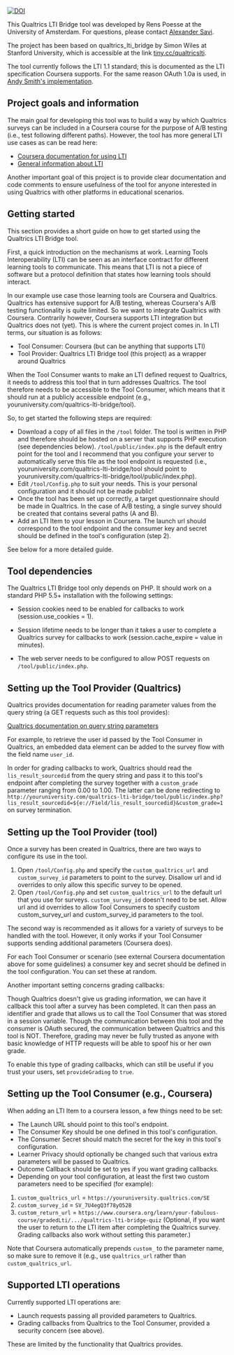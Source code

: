 [![DOI](https://zenodo.org/badge/21124/renspoesse/qualtrics_lti_bridge.svg)](https://zenodo.org/badge/latestdoi/21124/renspoesse/qualtrics_lti_bridge)

This Qualtrics LTI Bridge tool was developed by Rens Poesse at the University of Amsterdam.
For questions, please contact [Alexander Savi](http://www.alexandersavi.nl).

The project has been based on qualtrics_lti_bridge by Simon Wiles at Stanford University,
which is accessible at the link [tiny.cc/qualtricslti](http://tiny.cc/qualtricslti).

The tool currently follows the LTI 1.1 standard; this is documented as the LTI specification Coursera supports.
For the same reason OAuth 1.0a is used, in [Andy Smith's implementation](http://oauth.googlecode.com/svn/code/php/).

## Project goals and information

The main goal for developing this tool was to build a way by which Qualtrics surveys can be included
in a Coursera course for the purpose of A/B testing (i.e., test following different paths). However, the tool has
more general LTI use cases as can be read here:

* [Coursera documentation for using LTI](https://tech.coursera.org/app-platform/lti)
* [General information about LTI](https://www.imsglobal.org/activity/learning-tools-interoperability)

Another important goal of this project is to provide clear documentation and code comments to ensure
usefulness of the tool for anyone interested in using Qualtrics with other platforms in educational scenarios.

## Getting started

This section provides a short guide on how to get started using the Qualtrics LTI Bridge tool.

First, a quick introduction on the mechanisms at work. Learning Tools Interoperability (LTI) can be seen as an
interface contract for different learning tools to communicate. This means that LTI is not a piece of software but
a protocol definition that states how learning tools should interact.

In our example use case those learning tools are Coursera and Qualtrics. Qualtrics has extensive support for
A/B testing, whereas Coursera's A/B testing functionality is quite limited. So we want to integrate Qualtrics with
Coursera. Contrarily however, Coursera supports LTI integration but Qualtrics does not (yet). This is where the
current project comes in. In LTI terms, our situation is as follows:

* Tool Consumer: Coursera (but can be anything that supports LTI)
* Tool Provider: Qualtrics LTI Bridge tool (this project) as a wrapper around Qualtrics

When the Tool Consumer wants to make an LTI defined request to Qualtrics, it needs to address this tool that in turn
addresses Qualtrics. The tool therefore needs to be accessible to the Tool Consumer, which means that it should run at
a publicly accessible endpoint (e.g., youruniversity.com/qualtrics-lti-bridge/tool).

So, to get started the following steps are required:

* Download a copy of all files in the `/tool` folder. The tool is written in PHP and therefore should be hosted on
a server that supports PHP execution (see dependencies below). `/tool/public/index.php` is the default entry point
for the tool and I recommend that you configure your server to automatically serve this file as the tool endpoint is
requested (i.e., youruniversity.com/qualtrics-lti-bridge/tool should point to youruniversity.com/qualtrics-lti-bridge/tool/public/index.php).
* Edit `/tool/Config.php` to suit your needs. This is your personal configuration and it should not be made public!
* Once the tool has been set up correctly, a target questionnaire should be made in Qualtrics. In the case of A/B testing,
a single survey should be created that contains several paths (A and B).
* Add an LTI Item to your lesson in Coursera. The launch url should correspond to the tool endpoint and the consumer
key and secret should be defined in the tool's configuration (step 2).

See below for a more detailed guide.

## Tool dependencies

The Qualtrics LTI Bridge tool only depends on PHP. It should work on a standard PHP 5.5+ installation with the following settings:

* Session cookies need to be enabled for callbacks to work (session.use_cookies = 1).
* Session lifetime needs to be longer than it takes a user to complete a Qualtrics survey for callbacks to work (session.cache_expire = value in minutes).

* The web server needs to be configured to allow POST requests on `/tool/public/index.php`.

## Setting up the Tool Provider (Qualtrics)

Qualtrics provides documentation for reading parameter values from the query string (a GET requests such as this tool provides):

[Qualtrics documentation on query string parameters](http://www.qualtrics.com/university/researchsuite/developer-tools/api-integration/passing-information-through-query-strings/)

For example, to retrieve the user id passed by the Tool Consumer in Qualtrics, an embedded data element can be added
to the survey flow with the field name `user_id`.

In order for grading callbacks to work, Qualtrics should read the `lis_result_sourcedid` from the query string and
pass it to this tool's endpoint after completing the survey together with a `custom_grade` parameter ranging from 0.00 to 1.00.
The latter can be done redirecting to `http://youruniversity.com/qualtrics-lti-bridge/tool/public/index.php?lis_result_sourcedid=${e://Field/lis_result_sourcedid}&custom_grade=1` on survey termination.

## Setting up the Tool Provider (tool)

Once a survey has been created in Qualtrics, there are two ways to configure its use in the tool.

1. Open `/tool/Config.php` and specify the `custom_qualtrics_url` and `custom_survey_id` parameters to point to the survey.
Disallow url and id overrides to only allow this specific survey to be opened.
2. Open `/tool/Config.php` and set `custom_qualtrics_url` to the default url that you use for surveys.
`custom_survey_id` doesn't need to be set. Allow url and id overrides to allow Tool Consumers to specify custom custom_survey_url
and custom_survey_id parameters to the tool.

The second way is recommended as it allows for a variety of surveys to be handled with the tool. However,
it only works if your Tool Consumer supports sending additional parameters (Coursera does).

For each Tool Consumer or scenario (see external Coursera documentation above for some guidelines) a consumer key and secret
should be defined in the tool configuration. You can set these at random.

Another important setting concerns grading callbacks:

Though Qualtrics doesn't give us grading information, we can have it callback this tool after a survey
has been completed. It can then pass an identifier and grade that allows us to call the Tool Consumer
that was stored in a session variable. Though the communication between this tool and the consumer is OAuth
secured, the communication between Qualtrics and this tool is NOT. Therefore, grading may never be fully
trusted as anyone with basic knowledge of HTTP requests will be able to spoof his or her own grade.

To enable this type of grading callbacks, which can still be useful if you trust your users, set `provideGrading` to `true`.

## Setting up the Tool Consumer (e.g., Coursera)

When adding an LTI Item to a coursera lesson, a few things need to be set:

* The Launch URL should point to this tool's endpoint.
* The Consumer Key should be one defined in this tool's configuration.
* The Consumer Secret should match the secret for the key in this tool's configuration.
* Learner Privacy should optionally be changed such that various extra parameters will be passed to Qualtrics.
* Outcome Callback should be set to yes if you want grading callbacks.
* Depending on your tool configuration, at least the first two custom parameters need to be specified (for example):

1. `custom_qualtrics_url` = `https://youruniversity.qualtrics.com/SE`
2. `custom_survey_id` = `SV_7U4egQ3f78yO52B`
3. `custom_return_url` = `https://www.coursera.org/learn/your-fabulous-course/gradedLti/.../qualtrics-lti-bridge-quiz` (Optional, if you want the user to return to the LTI item after completing the Qualtrics survey. Grading callbacks also work without setting this parameter.)

Note that Coursera automatically prepends `custom_` to the parameter name, so make sure to remove it (e.g., use `qualtrics_url` rather than `custom_qualtrics_url`.

## Supported LTI operations

Currently supported LTI operations are:

* Launch requests passing all provided parameters to Qualtrics.
* Grading callbacks from Qualtrics to the Tool Consumer, provided a security concern (see above).

These are limited by the functionality that Qualtrics provides.
